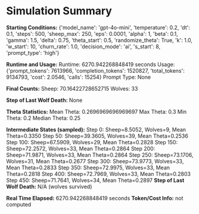 # Simulation Summary

**Starting Conditions:**
{'model_name': 'gpt-4o-mini', 'temperature': 0.2, 'dt': 0.1, 'steps': 500, 'sheep_max': 250, 'eps': 0.0001, 'alpha': 1, 'beta': 0.1, 'gamma': 1.5, 'delta': 0.75, 'theta_start': 0.5, 'randomize_theta': True, 'k': 1.0, 'w_start': 10, 'churn_rate': 1.0, 'decision_mode': 'ai', 's_start': 8, 'prompt_type': 'high'}

**Runtime and Usage:**
Runtime: 6270.942268848419 seconds
Usage: {'prompt_tokens': 7613966, 'completion_tokens': 1520827, 'total_tokens': 9134793, 'cost': 2.0546, 'calls': 15254}
Prompt Type: None

**Final Counts:**
Sheep: 70.16422728652715
Wolves: 33

**Step of Last Wolf Death:**
None

**Theta Statistics:**
Mean Theta: 0.2696969696969697
Max Theta: 0.3
Min Theta: 0.2
Median Theta: 0.25

**Intermediate States (sampled):**
Step 0: Sheep=8.5052, Wolves=9, Mean Theta=0.3350
Step 50: Sheep=39.3605, Wolves=39, Mean Theta=0.2536
Step 100: Sheep=67.5909, Wolves=29, Mean Theta=0.2828
Step 150: Sheep=72.2572, Wolves=33, Mean Theta=0.2864
Step 200: Sheep=71.9871, Wolves=33, Mean Theta=0.2864
Step 250: Sheep=73.1706, Wolves=31, Mean Theta=0.2677
Step 300: Sheep=73.9773, Wolves=33, Mean Theta=0.2833
Step 350: Sheep=72.9975, Wolves=33, Mean Theta=0.2818
Step 400: Sheep=72.7969, Wolves=33, Mean Theta=0.2803
Step 450: Sheep=71.7641, Wolves=34, Mean Theta=0.2897
**Step of Last Wolf Death:** N/A (wolves survived)

**Real Time Elapsed:** 6270.942268848419 seconds
**Token/Cost Info:** not computed